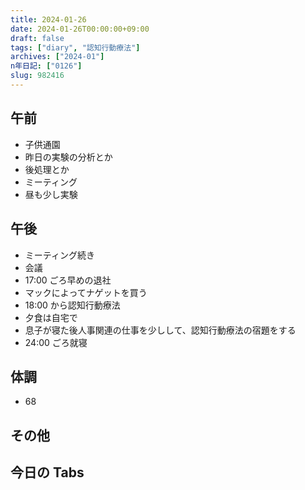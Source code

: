 ```yaml
---
title: 2024-01-26
date: 2024-01-26T00:00:00+09:00
draft: false
tags: ["diary", "認知行動療法"]
archives: ["2024-01"]
n年日記: ["0126"]
slug: 982416
---
```


## 午前

- 子供通園
- 昨日の実験の分析とか
- 後処理とか
- ミーティング
- 昼も少し実験

## 午後

- ミーティング続き
- 会議
- 17:00 ごろ早めの退社
- マックによってナゲットを買う
- 18:00 から認知行動療法
- 夕食は自宅で
- 息子が寝た後人事関連の仕事を少しして、認知行動療法の宿題をする
- 24:00 ごろ就寝

## 体調

- 68

## その他

## 今日の Tabs
